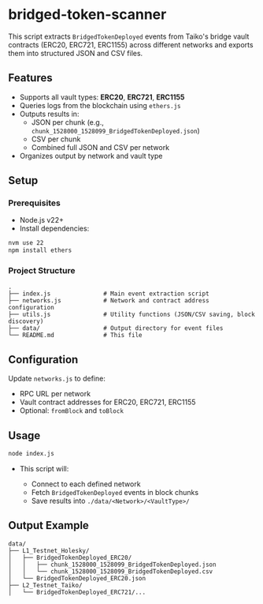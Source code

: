 # bridged-token-scanner

This script extracts `BridgedTokenDeployed` events from Taiko's bridge vault contracts (ERC20, ERC721, ERC1155) across different networks and exports them into structured JSON and CSV files.

## Features

- Supports all vault types: **ERC20**, **ERC721**, **ERC1155**
- Queries logs from the blockchain using `ethers.js`
- Outputs results in:
  - JSON per chunk (e.g., `chunk_1528000_1528099_BridgedTokenDeployed.json`)
  - CSV per chunk
  - Combined full JSON and CSV per network
- Organizes output by network and vault type

## Setup

### Prerequisites

- Node.js v22+
- Install dependencies:

```bash
nvm use 22
npm install ethers
```

### Project Structure

```
.
├── index.js               # Main event extraction script
├── networks.js            # Network and contract address configuration
├── utils.js               # Utility functions (JSON/CSV saving, block discovery)
├── data/                  # Output directory for event files
└── README.md              # This file
```

## Configuration

Update `networks.js` to define:

- RPC URL per network
- Vault contract addresses for ERC20, ERC721, ERC1155
- Optional: `fromBlock` and `toBlock`

## Usage

```bash
node index.js
```

- This script will:

  - Connect to each defined network
  - Fetch `BridgedTokenDeployed` events in block chunks
  - Save results into `./data/<Network>/<VaultType>/`

## Output Example

```
data/
├── L1_Testnet_Holesky/
│   ├── BridgedTokenDeployed_ERC20/
│   │   ├── chunk_1528000_1528099_BridgedTokenDeployed.json
│   │   └── chunk_1528000_1528099_BridgedTokenDeployed.csv
│   └── BridgedTokenDeployed_ERC20.json
├── L2_Testnet_Taiko/
│   └── BridgedTokenDeployed_ERC721/...
```
